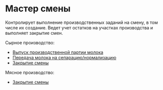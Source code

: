 # Мастер смены

Контролирует выполнение производственных заданий на смену, в том числе их создание. Ведет учет остатков на участках производства и выполняет закрытие смен.


Сырное производство: 

- [Выпуск производственной партии молока](https://instruction-e4.github.io/erp4food/CheeseManufacture/MilkBatchRelease/)
- [Передача молока на сепарацию/нормализацию](https://instruction-e4.github.io/erp4food/CheeseManufacture/MilkTransfer/)
- [Закрытие смены](https://instruction-e4.github.io/erp4food/CheeseManufacture/ShiftClosing/)

Мясное производство:

- [Закрытие смены](https://instruction-e4.github.io/erp4food/MeatManufacture/ShiftClosing/)
